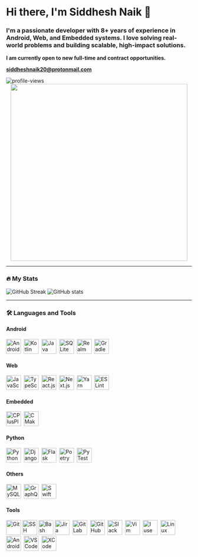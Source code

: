 # Hi there, I'm Siddhesh Naik 👋

### I'm a passionate developer with 8+ years of experience in Android, Web, and Embedded systems. I love solving real-world problems and building scalable, high-impact solutions.

**I am currently open to new full-time and contract opportunities.**

**<siddheshnaik20@protonmail.com>**

<img src="https://komarev.com/ghpvc/?username=snaik20&style=flat-square&color=blue" alt="profile-views"/>

<div id="header" align="center">
  <img src="https://github.com/snaik20/snaik20/assets/87667048/64afdcea-7e0f-4d57-89da-55112a41e515" width="480"/>
</div>


---

### 🔥 My Stats

![GitHub Streak](http://github-readme-streak-stats.herokuapp.com?user=snaik20&theme=gotham&mode=weekly&card_width=600)
![GitHub stats](https://github-readme-stats.vercel.app/api?username=snaik20&show_icons=true&hide_title=true&theme=gotham&show=reviews,prs_merged,prs_merged_percentage)

---

### 🛠️ Languages and Tools

#### Android
<div>
    <img src="https://cdn.jsdelivr.net/gh/devicons/devicon/icons/android/android-original.svg" title="Android" alt="Android" width="40" height="40"/>&nbsp;
    <img src="https://cdn.jsdelivr.net/gh/devicons/devicon/icons/kotlin/kotlin-original.svg" title="Kotlin" alt="Kotlin" width="40" height="40"/>&nbsp;
    <img src="https://cdn.jsdelivr.net/gh/devicons/devicon/icons/java/java-original.svg" title="Java" alt="Java" width="40" height="40"/>&nbsp;
    <img src="https://cdn.jsdelivr.net/gh/devicons/devicon/icons/sqlite/sqlite-original.svg" title="SQLite" alt="SQLite" width="40" height="40"/>&nbsp;
    <img src="https://cdn.jsdelivr.net/gh/devicons/devicon/icons/realm/realm-original.svg" title="Realm" alt="Realm" width="40" height="40"/>&nbsp;
    <img src="https://cdn.jsdelivr.net/gh/devicons/devicon/icons/gradle/gradle-original.svg" title="Gradle" alt="Gradle" width="40" height="40"/>&nbsp;
</div>

#### Web
<div>
    <img src="https://cdn.jsdelivr.net/gh/devicons/devicon/icons/javascript/javascript-original.svg" title="JavaScript" alt="JavaScript" width="40" height="40"/>&nbsp;
    <img src="https://cdn.jsdelivr.net/gh/devicons/devicon/icons/typescript/typescript-original.svg" title="TypeScript" alt="TypeScript" width="40" height="40"/>&nbsp;
    <img src="https://cdn.jsdelivr.net/gh/devicons/devicon/icons/react/react-original.svg" title="React.js" alt="React.js" width="40" height="40"/>&nbsp;
    <img src="https://cdn.jsdelivr.net/gh/devicons/devicon/icons/nextjs/nextjs-original.svg" title="Next.js" alt="Next.js" width="40" height="40"/>&nbsp;
    <img src="https://cdn.jsdelivr.net/gh/devicons/devicon/icons/yarn/yarn-original.svg" title="Yarn" alt="Yarn" width="40" height="40"/>&nbsp;
    <img src="https://cdn.jsdelivr.net/gh/devicons/devicon/icons/eslint/eslint-original.svg" title="ESLint" alt="ESLint" width="40" height="40"/>&nbsp;
</div>

#### Embedded
<div>
    <img src="https://cdn.jsdelivr.net/gh/devicons/devicon/icons/cplusplus/cplusplus-original.svg" title="CPlusPlus" alt="CPlusPlus" width="40" height="40"/>&nbsp;
    <img src="https://cdn.jsdelivr.net/gh/devicons/devicon/icons/cmake/cmake-original.svg" title="CMake" alt="CMake" width="40" height="40"/>&nbsp;
</div>

#### Python
<div>
    <img src="https://cdn.jsdelivr.net/gh/devicons/devicon/icons/python/python-original.svg" title="Python" alt="Python" width="40" height="40"/>&nbsp;
    <img src="https://cdn.jsdelivr.net/gh/devicons/devicon/icons/django/django-plain.svg" title="Django" alt="Django" width="40" height="40"/>&nbsp;
    <img src="https://cdn.jsdelivr.net/gh/devicons/devicon/icons/flask/flask-original.svg" title="Flask" alt="Flask" width="40" height="40"/>&nbsp;
    <img src="https://cdn.jsdelivr.net/gh/devicons/devicon/icons/poetry/poetry-original.svg" title="Poetry" alt="Poetry" width="40" height="40"/>&nbsp;
    <img src="https://cdn.jsdelivr.net/gh/devicons/devicon/icons/pytest/pytest-original.svg" title="PyTest" alt="PyTest" width="40" height="40"/>&nbsp;
</div>

#### Others
<div>
    <img src="https://cdn.jsdelivr.net/gh/devicons/devicon/icons/mysql/mysql-original.svg" title="MySQL" alt="MySQL" width="40" height="40"/>&nbsp;
    <img src="https://cdn.jsdelivr.net/gh/devicons/devicon/icons/graphql/graphql-plain.svg" title="GraphQL" alt="GraphQL" width="40" height="40"/>&nbsp;
    <img src="https://cdn.jsdelivr.net/gh/devicons/devicon/icons/swift/swift-original.svg" title="Swift" alt="Swift" width="40" height="40"/>&nbsp;
</div>

#### Tools
<div>
    <img src="https://cdn.jsdelivr.net/gh/devicons/devicon/icons/git/git-original.svg" title="Git" alt="Git" width="40" height="40"/>
    <img src="https://cdn.jsdelivr.net/gh/devicons/devicon/icons/ssh/ssh-original.svg" title="SSH" alt="SSH" width="40" height="40"/>
    <img src="https://cdn.jsdelivr.net/gh/devicons/devicon/icons/bash/bash-original.svg" title="Bash" alt="Bash" width="40" height="40"/>
    <img src="https://cdn.jsdelivr.net/gh/devicons/devicon/icons/jira/jira-original.svg" title="Jira" alt="Jira" width="40" height="40"/>&nbsp;
    <img src="https://cdn.jsdelivr.net/gh/devicons/devicon/icons/gitlab/gitlab-original.svg" title="GitLab" alt="GitLab" width="40" height="40"/>&nbsp;
    <img src="https://cdn.jsdelivr.net/gh/devicons/devicon/icons/github/github-original.svg" title="GitHub" alt="GitHub" width="40" height="40"/>&nbsp;
    <img src="https://cdn.jsdelivr.net/gh/devicons/devicon/icons/slack/slack-original.svg" title="Slack" alt="Slack" width="40" height="40"/>&nbsp;
    <img src="https://cdn.jsdelivr.net/gh/devicons/devicon/icons/vim/vim-original.svg" title="Vim" alt="Vim" width="40" height="40"/>&nbsp;
    <img src="https://cdn.jsdelivr.net/gh/devicons/devicon/icons/archlinux/archlinux-original.svg" title="ArchLinux" alt="I use Arch, btw" width="40" height="40"/>&nbsp;
    <img src="https://cdn.jsdelivr.net/gh/devicons/devicon/icons/linux/linux-original.svg" title="Linux" alt="Linux" width="40" height="40"/>&nbsp;
    <img src="https://cdn.jsdelivr.net/gh/devicons/devicon/icons/androidstudio/androidstudio-original.svg" title="Android Studio" alt="Android Studio" width="40" height="40"/>&nbsp;
    <img src="https://cdn.jsdelivr.net/gh/devicons/devicon/icons/vscode/vscode-original.svg" title="VS Code" alt="VS Code" width="40" height="40"/>&nbsp;
    <img src="https://cdn.jsdelivr.net/gh/devicons/devicon/icons/xcode/xcode-original.svg" title="XCode" alt="XCode" width="40" height="40"/>&nbsp;
</div>

